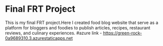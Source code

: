 # Final FRT Project
This is my final FRT project.Here I created food blog website that serve as a platform for bloggers and foodies to publish articles, recipes, restaurant reviews, and culinary experiences.
#azure link - https://green-rock-0a9689310.3.azurestaticapps.net


